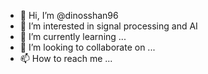 - 👋 Hi, I’m @dinosshan96
- 👀 I’m interested in signal processing and AI
- 🌱 I’m currently learning ...
- 💞️ I’m looking to collaborate on ...
- 📫 How to reach me ...

<!---
dinosshan96/dinosshan96 is a ✨ special ✨ repository because its `README.md` (this file) appears on your GitHub profile.
You can click the Preview link to take a look at your changes.
--->
